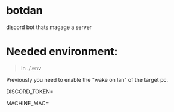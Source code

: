 # botdan
discord bot thats magage a server

# Needed environment:

> in ./.env

Previously you need to enable the "wake on lan" of the target pc.

DISCORD_TOKEN=

MACHINE_MAC=
